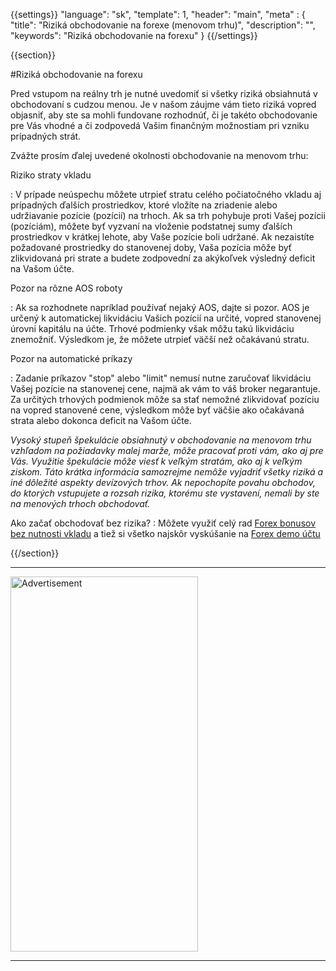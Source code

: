 {{settings}}
  "language": "sk",
  "template": 1,
  "header": "main",
  "meta" : {
    "title": "Riziká obchodovanie na forexe (menovom trhu)",
    "description": "",
    "keywords": "Riziká obchodovanie na forexu"
  }
{{/settings}}

<div class="row">
<div class="col-md-9" role="main" markdown="1">

{{section}}

#Riziká obchodovanie na forexu

Pred vstupom na reálny trh je nutné uvedomiť si všetky riziká obsiahnutá v obchodovaní s cudzou menou. Je v našom záujme vám tieto riziká vopred objasniť, aby ste sa mohli fundovane rozhodnúť, či je takéto obchodovanie pre Vás vhodné a či zodpovedá Vašim finančným možnostiam pri vzniku prípadných strát.

Zvážte prosím ďalej uvedené okolnosti obchodovanie na menovom trhu:


Riziko straty vkladu

:    V prípade neúspechu môžete utrpieť stratu celého počiatočného vkladu aj prípadných ďalších prostriedkov, ktoré vložíte na zriadenie alebo udržiavanie pozície (pozícií) na trhoch. Ak sa trh pohybuje proti Vašej pozícii (pozíciám), môžete byť vyzvaní na vloženie podstatnej sumy ďalších prostriedkov v krátkej lehote, aby Vaše pozície boli udržané. Ak nezaistíte požadované prostriedky do stanovenej doby, Vaša pozícia môže byť zlikvidovaná pri strate a budete zodpovední za akýkoľvek výsledný deficit na Vašom účte.


Pozor na rôzne AOS roboty

:    Ak sa rozhodnete napríklad používať nejaký AOS, dajte si pozor. AOS je určený k automatickej likvidáciu Vašich pozícií na určité, vopred stanovenej úrovni kapitálu na účte. Trhové podmienky však môžu takú likvidáciu znemožniť. Výsledkom je, že môžete utrpieť väčší než očakávanú stratu.

Pozor na automatické príkazy

:    Zadanie príkazov "stop" alebo "limit" nemusí nutne zaručovať likvidáciu Vašej pozície na stanovenej cene, najmä ak vám to váš broker negarantuje. Za určitých trhových podmienok môže sa stať nemožné zlikvidovať pozíciu na vopred stanovené cene, výsledkom môže byť väčšie ako očakávaná strata alebo dokonca deficit na Vašom účte.

*Vysoký stupeň špekulácie obsiahnutý v obchodovanie na menovom trhu vzhľadom na požiadavky malej marže, môže pracovať proti vám, ako aj pre Vás. Využitie špekulácie môže viesť k veľkým stratám, ako aj k veľkým ziskom. Táto krátka informácia samozrejme nemôže vyjadriť všetky riziká a iné dôležité aspekty devízových trhov. Ak nepochopíte povahu obchodov, do ktorých vstupujete a rozsah rizika, ktorému ste vystavení, nemali by ste na menových trhoch obchodovať.*

Ako začať obchodovať bez rizika?
:    Môžete využiť celý rad [Forex bonusov bez nutnosti vkladu](http://www.forexsrovnavac.cz/sk/forex-bonus-no-deposit-bez-vkladu "Forex bonusy") a tiež si všetko najskôr vyskúšanie na [Forex demo účtu](http://www.forexsrovnavac.cz/sk/demo-ucet "Forex demo")


{{/section}}
</div>
<div class="col-md-3" markdown="1">
<!--
<div class="well" markdown="1" style="margin-top: 2.5em">

#### Bonusy na forexu

[500 Kč u plus500](http://www.forexsrovnavac.cz/sk/plus500 "plus500")

[30 USD u XM.com](http://www.forexsrovnavac.cz/sk/xm-xemarkets-com "XM.com")

[25 USD u markets.com](http://www.forexsrovnavac.cz/sk/markets-com-recenzia "markets.com")

<br>

#### Binárne opcie:

[Topoption recenzia](http://www.forexsrovnavac.cz/sk/topoption "TopOption recenzia")

[Stockpair recenzia](http://www.forexsrovnavac.cz/sk/stockpair "Stockapair recenzia")

[ETX Capital recenzia](http://www.forexsrovnavac.cz/sk/etx-capital-skusenosti "ETX Capital recenzia")

[Optiontime recenzia](http://www.forexsrovnavac.cz/sk/optiontime "OptionTime recenzie")


</div>
-->


- - -

<SCRIPT language='JavaScript1.1' SRC="https://ad.doubleclick.net/ddm/adj/N8017.2070109FOREXSROVNAVAC.CZ/B9072665.122768029;sz=300x600;ord={{@timestamp}}?"></SCRIPT><NOSCRIPT><A HREF="https://ad.doubleclick.net/ddm/jump/N8017.2070109FOREXSROVNAVAC.CZ/B9072665.122768029;sz=300x600;ord={{@timestamp}}?"><IMG SRC="https://ad.doubleclick.net/ddm/ad/N8017.2070109FOREXSROVNAVAC.CZ/B9072665.122768029;sz=300x600;ord={{@timestamp}}?" BORDER=0 WIDTH=300 HEIGHT=600 ALT="Advertisement"></A></NOSCRIPT>

- - -


<!--
<a href="http://blog.forexsrovnavac.cz/plus500cz"  target="_blank">
 <img src="http://blog.forexsrovnavac.cz/wp-content/uploads/2014/10/informace.png" width="" height=""/>
</a>
-->

</div>
</div>
